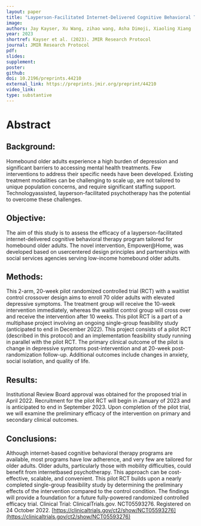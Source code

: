 ```yaml
---
layout: paper
title: "Layperson-Facilitated Internet-Delivered Cognitive Behavioral Therapy for Homebound Older Adults with Depression: Protocol for a Randomized Controlled Trial"
image: 
authors: Jay Kayser, Xu Wang, zihao wang, Asha Dimoji, Xiaoling Xiang
year: 2023
shortref: Kayser et al. (2023). JMIR Research Protocol
journal: JMIR Research Protocol
pdf: 
slides: 
supplement:
poster: 
github: 
doi: 10.2196/preprints.44210
external_link: https://preprints.jmir.org/preprint/44210
video_link: 
type: substantive
---
```


# Abstract

## Background: 

Homebound older adults experience a high burden of depression and significant barriers to accessing mental health treatments. Few interventions to address their specific needs have been developed. Existing treatment modalities can be challenging to scale up, are not tailored to unique population concerns, and require significant staffing support. Technologyassisted, layperson-facilitated psychotherapy has the potential to overcome these challenges.

## Objective: 

The aim of this study is to assess the efficacy of a layperson-facilitated internet-delivered cognitive behavioral therapy program tailored for homebound older adults. The novel intervention, Empower@Home, was developed based on usercentered design principles and partnerships with social services agencies serving low-income homebound older adults.

## Methods: 

This 2-arm, 20-week pilot randomized controlled trial (RCT) with a waitlist control crossover design aims to enroll 70 older adults with elevated depressive symptoms. The treatment group will receive the 10-week intervention immediately, whereas the waitlist control group will cross over and receive the intervention after 10 weeks. This pilot RCT is a part of a multiphase project involving an ongoing single-group feasibility study (anticipated to end in December 2022). This project consists of a pilot RCT (described in this protocol) and an implementation feasibility study running in parallel with the pilot RCT. The primary clinical outcome of the pilot is change in depressive symptoms post-intervention and at 20-week post- randomization follow-up. Additional outcomes include changes in anxiety, social isolation, and quality of life.

## Results: 

Institutional Review Board approval was obtained for the proposed trial in April 2022. Recruitment for the pilot RCT will begin in January of 2023 and is anticipated to end in September 2023. Upon completion of the pilot trial, we will examine the preliminary efficacy of the intervention on primary and secondary clinical outcomes.

## Conclusions: 

Although internet-based cognitive behavioral therapy programs are available, most programs have low adherence, and very few are tailored for older adults. Older adults, particularly those with mobility difficulties, could benefit from internetbased psychotherapy. This approach can be cost-effective, scalable, and convenient. This pilot RCT builds upon a nearly completed single-group feasibility study by determining the preliminary effects of the intervention compared to the control condition. The findings will provide a foundation for a future fully-powered randomized controlled efficacy trial. Clinical Trial: ClinicalTrials.gov. NCT05593276. Registered on 24 October 2022. [https://clinicaltrials.gov/ct2/show/NCT05593276](https://clinicaltrials.gov/ct2/show/NCT05593276)